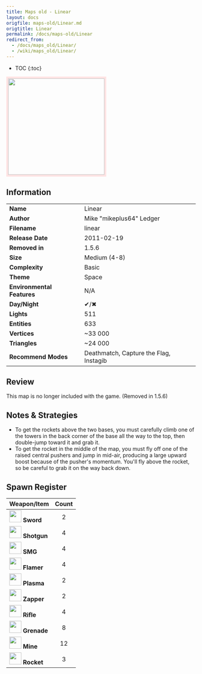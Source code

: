 ```yaml
---
title: Maps old - Linear
layout: docs
origfile: maps-old/Linear.md
origtitle: Linear
permalink: /docs/maps-old/Linear
redirect_from:
  - /docs/maps_old/Linear/
  - /wiki/maps_old/Linear/
---
```

* TOC
{:toc}
<img style='border:5px solid #ffe0e0e0' src="../images/maps-old/linear.png" width="256px" />

## Information

|                            |                                        |
|----------------------------|----------------------------------------|
| **Name**                   | Linear                                 |
| **Author**                 | Mike "mikeplus64" Ledger               |
| **Filename**               | linear                                 |
| **Release Date**           | 2011-02-19                             |
| **Removed in**             | 1.5.6                                  |
| **Size**                   | Medium (4-8)                           |
| **Complexity**             | Basic                                  |
| **Theme**                  | Space                                  |
| **Environmental Features** | N/A                                    |
| **Day/Night**              | ✔/✖                                    |
| **Lights**                 | 511                                    |
| **Entities**               | 633                                    |
| **Vertices**               | ~33 000                                |
| **Triangles**              | ~24 000                                |
| **Recommend Modes**        | Deathmatch, Capture the Flag, Instagib |

## Review

This map is no longer included with the game. (Removed in 1.5.6)

## Notes & Strategies

- To get the rockets above the two bases, you must carefully climb one of the towers in the back corner of the base all the way to the top, then double-jump toward it and grab it.
- To get the rocket in the middle of the map, you must fly off one of the raised central pushers and jump in mid-air, producing a large upward boost because of the pusher's momentum. You'll fly above the rocket, so be careful to grab it on the way back down.

## Spawn Register

| Weapon/Item                                                         | Count |
|---------------------------------------------------------------------|:-----:|
| <img src="../images/weapons/sword.png" width="32px"/> **Sword**     |   2   |
| <img src="../images/weapons/shotgun.png" width="32px"/> **Shotgun** |   4   |
| <img src="../images/weapons/smg.png" width="32px"/> **SMG**         |   4   |
| <img src="../images/weapons/flamer.png" width="32px"/> **Flamer**   |   4   |
| <img src="../images/weapons/plasma.png" width="32px"/> **Plasma**   |   2   |
| <img src="../images/weapons/zapper.png" width="32px"/> **Zapper**   |   2   |
| <img src="../images/weapons/rifle.png" width="32px"/> **Rifle**     |   4   |
| <img src="../images/weapons/grenade.png" width="32px"/> **Grenade** |   8   |
| <img src="../images/weapons/mine.png" width="32px"/> **Mine**       |  12   |
| <img src="../images/weapons/rocket.png" width="32px"/> **Rocket**   |   3   |
